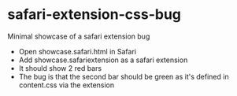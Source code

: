 # safari-extension-css-bug
Minimal showcase of a safari extension bug

 - Open showcase.safari.html in Safari
 - Add showcase.safariextension as a safari extension
 - It should show 2 red bars
 - The bug is that the second bar should be green as it's defined in content.css via the extension
